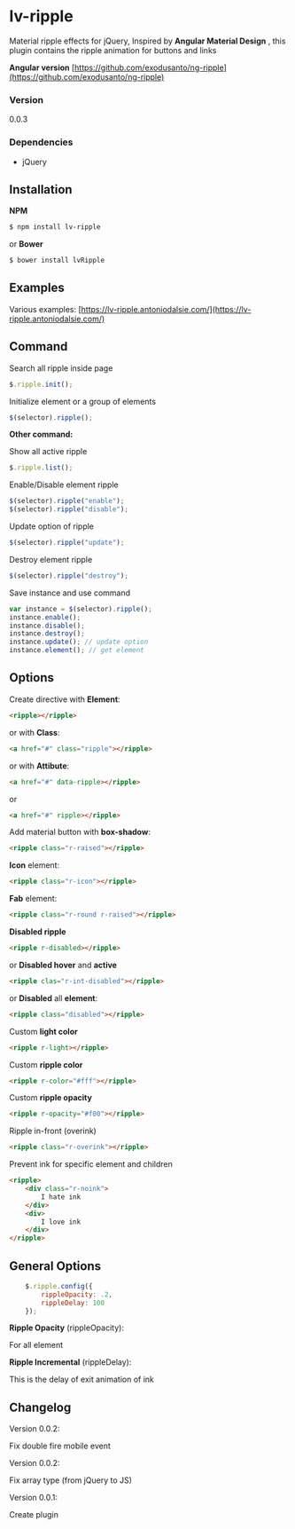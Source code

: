 # lv-ripple

Material ripple effects for jQuery,
Inspired by **Angular Material Design** , 
this plugin contains the ripple animation for buttons and links

**Angular version** [https://github.com/exodusanto/ng-ripple](https://github.com/exodusanto/ng-ripple)

### Version
0.0.3

### Dependencies
 - jQuery

## Installation
**NPM**
```sh
$ npm install lv-ripple
```
or **Bower**
```sh
$ bower install lvRipple
```

## Examples
Various examples: [https://lv-ripple.antoniodalsie.com/](https://lv-ripple.antoniodalsie.com/)

## Command
Search all ripple inside page
``` js
$.ripple.init();
``` 
Initialize element or a group of elements
``` js
$(selector).ripple();
``` 

**Other command:**

Show all active ripple
``` js
$.ripple.list();
``` 
Enable/Disable element ripple
``` js
$(selector).ripple("enable");
$(selector).ripple("disable");
``` 
Update option of ripple
``` js
$(selector).ripple("update");
``` 
Destroy element ripple
``` js
$(selector).ripple("destroy");
``` 

Save instance and use command
``` js
var instance = $(selector).ripple();
instance.enable();
instance.disable();
instance.destroy();
instance.update(); // update option
instance.element(); // get element
``` 
## Options
Create directive with **Element**:

``` html
<ripple></ripple>
```

or with **Class**:


``` html
<a href="#" class="ripple"></ripple>
```

or with **Attibute**:


``` html
<a href="#" data-ripple></ripple>
```
or

``` html
<a href="#" ripple></ripple>
```

Add material button with **box-shadow**:
``` html
<ripple class="r-raised"></ripple>
```
**Icon** element:
``` html
<ripple class="r-icon"></ripple>
```
**Fab** element:
``` html
<ripple class="r-round r-raised"></ripple>
```
**Disabled ripple**
``` html
<ripple r-disabled></ripple>
```

or **Disabled hover** and **active**
``` html
<ripple clas="r-int-disabled"></ripple>
```
or **Disabled** all **element**:
``` html
<ripple class="disabled"></ripple>
```
Custom **light color**
``` html
<ripple r-light></ripple>
```

Custom **ripple color**
``` html
<ripple r-color="#fff"></ripple>
```
Custom **ripple opacity**
``` html
<ripple r-opacity="#f00"></ripple>
```

Ripple in-front (overink)
``` html
<ripple class="r-overink"></ripple>
```

Prevent ink for specific element and children
``` html
<ripple>
	<div class="r-noink">
		I hate ink
	</div>
	<div>
		I love ink
	</div>
</ripple>
```

## General Options
``` js
    $.ripple.config({
		rippleOpacity: .2,
		rippleDelay: 100
	});
```

**Ripple Opacity** (rippleOpacity):

For all element

**Ripple Incremental** (rippleDelay):

This is the delay of exit animation of ink

## Changelog
Version 0.0.2:

Fix double fire mobile event

Version 0.0.2:

Fix array type (from jQuery to JS)

Version 0.0.1:

Create plugin